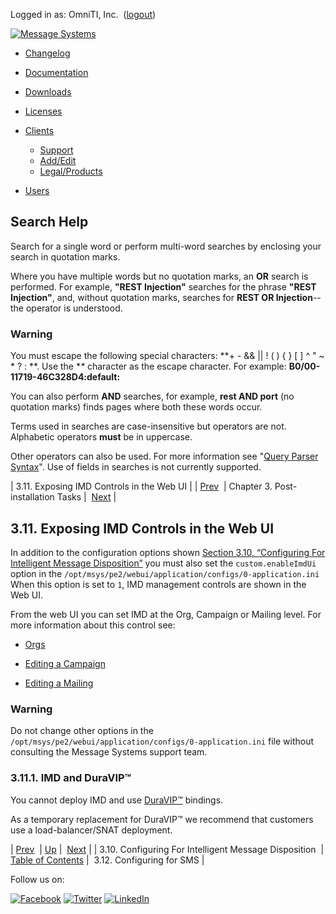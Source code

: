 Logged in as: OmniTI, Inc.  ([logout](https://support.messagesystems.com/logout.php))

[![Message Systems](https://support.messagesystems.com/images/ms-white205.png)](https://support.messagesystems.com/start.php) 

*   [Changelog](https://support.messagesystems.com/start.php?show=changelog)
*   [Documentation](https://support.messagesystems.com/docs/)
*   [Downloads](https://support.messagesystems.com/start.php)

*   [Licenses](https://support.messagesystems.com/license_summary.php)
*   <a href="">Clients</a>
    *   [Support](https://support.messagesystems.com/cs.php)
    *   [Add/Edit](https://support.messagesystems.com/edit_client.php)
    *   [Legal/Products](https://support.messagesystems.com/edit_products.php)
*   [Users](https://support.messagesystems.com/edit_customer.php)

## Search Help

Search for a single word or perform multi-word searches by enclosing your search in quotation marks.

Where you have multiple words but no quotation marks, an **OR** search is performed. For example, **"REST Injection"** searches for the phrase **"REST Injection"**, and, without quotation marks, searches for **REST OR Injection**--the operator is understood.

### Warning

You must escape the following special characters: **+ - && || ! ( ) { } [ ] ^ " ~ * ? : \**. Use the **\** character as the escape character. For example: **B0/00-11719-46C328D4\:default\:**

You can also perform **AND** searches, for example, **rest AND port** (no quotation marks) finds pages where both these words occur.

Terms used in searches are case-insensitive but operators are not. Alphabetic operators **must** be in uppercase.

Other operators can also be used. For more information see "[Query Parser Syntax](https://lucene.apache.org/core/old_versioned_docs/versions/3_0_0/queryparsersyntax.html)". Use of fields in searches is not currently supported.

| 3.11. Exposing IMD Controls in the Web UI |
| [Prev](mc-post-installation.imd.php)  | Chapter 3. Post-installation Tasks |  [Next](mc-post-installation.sms.php) |

## 3.11. Exposing IMD Controls in the Web UI

In addition to the configuration options shown [Section 3.10, “Configuring For Intelligent Message Disposition”](mc-post-installation.imd.php "3.10. Configuring For Intelligent Message Disposition") you must also set the `custom.enableImdUi` option in the `/opt/msys/pe2/webui/application/configs/0-application.ini` When this option is set to `1`, IMD management controls are shown in the Web UI.

From the web UI you can set IMD at the Org, Campaign or Mailing level. For more information about this control see:

*   [Orgs](https://support.messagesystems.com/docs/web-mc-user/mc3-administration.php#mc3-administration-orgs)

*   [Editing a Campaign](https://support.messagesystems.com/docs/web-mc-user/mc3-campaign-editing.php)

*   [Editing a Mailing](https://support.messagesystems.com/docs/web-mc-user/mc3-mailings-editing.php)

### Warning

Do not change other options in the `/opt/msys/pe2/webui/application/configs/0-application.ini` file without consulting the Message Systems support team.

### 3.11.1. IMD and DuraVIP™

You cannot deploy IMD and use [DuraVIP™](https://support.messagesystems.com/docs/web-ref/cluster.config.duravip.php) bindings.

As a temporary replacement for DuraVIP™ we recommend that customers use a load-balancer/SNAT deployment.

| [Prev](mc-post-installation.imd.php)  | [Up](mc-post-installation.php) |  [Next](mc-post-installation.sms.php) |
| 3.10. Configuring For Intelligent Message Disposition  | [Table of Contents](index.php) |  3.12. Configuring for SMS |

Follow us on:

[![Facebook](https://support.messagesystems.com/images/icon-facebook.png)](http://www.facebook.com/messagesystems) [![Twitter](https://support.messagesystems.com/images/icon-twitter.png)](http://twitter.com/#!/MessageSystems) [![LinkedIn](https://support.messagesystems.com/images/icon-linkedin.png)](http://www.linkedin.com/company/message-systems)